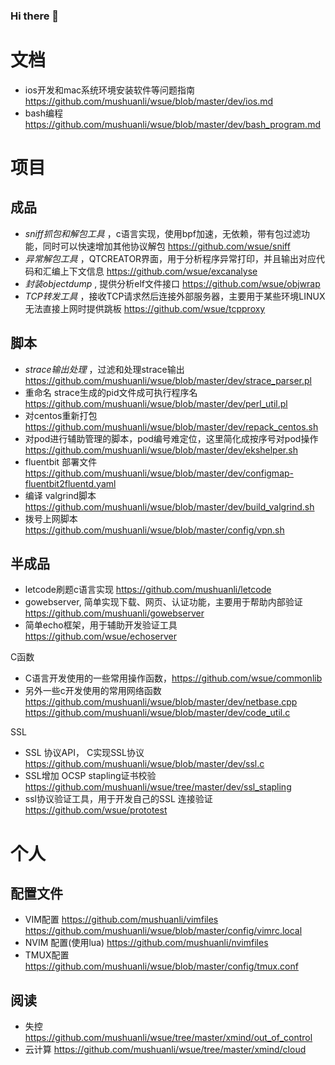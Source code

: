 ### Hi there 👋

<!--
**mushuanli/mushuanli** is a ✨ _special_ ✨ repository because its `README.md` (this file) appears on your GitHub profile.

Here are some ideas to get you started:

- 🔭 I’m currently working on ...
- 🌱 I’m currently learning ...
- 👯 I’m looking to collaborate on ...
- 🤔 I’m looking for help with ...
- 💬 Ask me about ...
- 📫 How to reach me: ...
- 😄 Pronouns: ...
- ⚡ Fun fact: ...
-->

# 文档
* ios开发和mac系统环境安装软件等问题指南 https://github.com/mushuanli/wsue/blob/master/dev/ios.md
* bash编程 https://github.com/mushuanli/wsue/blob/master/dev/bash_program.md

# 项目
## 成品
* *sniff抓包和解包工具* ，c语言实现，使用bpf加速，无依赖，带有包过滤功能，同时可以快速增加其他协议解包 https://github.com/wsue/sniff
* *异常解包工具* ，QTCREATOR界面，用于分析程序异常打印，并且输出对应代码和汇编上下文信息 https://github.com/wsue/excanalyse
* *封装objectdump* , 提供分析elf文件接口 https://github.com/wsue/objwrap
* *TCP转发工具* ，接收TCP请求然后连接外部服务器，主要用于某些环境LINUX无法直接上网时提供跳板 https://github.com/wsue/tcpproxy

## 脚本
* *strace输出处理*  ，过滤和处理strace输出   https://github.com/mushuanli/wsue/blob/master/dev/strace_parser.pl
* 重命名 strace生成的pid文件成可执行程序名 https://github.com/mushuanli/wsue/blob/master/dev/perl_util.pl
* 对centos重新打包  https://github.com/mushuanli/wsue/blob/master/dev/repack_centos.sh
* 对pod进行辅助管理的脚本，pod编号难定位，这里简化成按序号对pod操作 https://github.com/mushuanli/wsue/blob/master/dev/ekshelper.sh
* fluentbit 部署文件 https://github.com/mushuanli/wsue/blob/master/dev/configmap-fluentbit2fluentd.yaml
* 编译 valgrind脚本  https://github.com/mushuanli/wsue/blob/master/dev/build_valgrind.sh
* 拨号上网脚本  https://github.com/mushuanli/wsue/blob/master/config/vpn.sh

## 半成品
* letcode刷题c语言实现 https://github.com/mushuanli/letcode
* gowebserver, 简单实现下载、网页、认证功能，主要用于帮助内部验证 https://github.com/mushuanli/gowebserver
* 简单echo框架，用于辅助开发验证工具 https://github.com/wsue/echoserver

C函数
* C语言开发使用的一些常用操作函数，https://github.com/wsue/commonlib 
* 另外一些c开发使用的常用网络函数 https://github.com/mushuanli/wsue/blob/master/dev/netbase.cpp https://github.com/mushuanli/wsue/blob/master/dev/code_util.c

SSL
* SSL 协议API， C实现SSL协议 https://github.com/mushuanli/wsue/blob/master/dev/ssl.c
* SSL增加 OCSP stapling证书校验 https://github.com/mushuanli/wsue/tree/master/dev/ssl_stapling
* ssl协议验证工具，用于开发自己的SSL 连接验证 https://github.com/wsue/prototest

# 个人
## 配置文件
* VIM配置 https://github.com/mushuanli/vimfiles https://github.com/mushuanli/wsue/blob/master/config/vimrc.local
* NVIM 配置(使用lua) https://github.com/mushuanli/nvimfiles
* TMUX配置 https://github.com/mushuanli/wsue/blob/master/config/tmux.conf

## 阅读
* 失控 https://github.com/mushuanli/wsue/tree/master/xmind/out_of_control
* 云计算 https://github.com/mushuanli/wsue/tree/master/xmind/cloud

